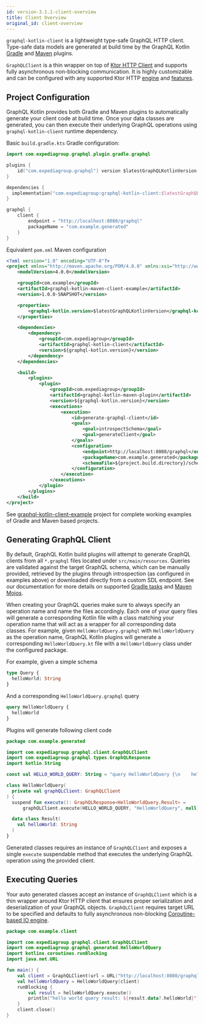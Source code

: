 ```yaml
---
id: version-3.1.1-client-overview
title: Client Overview
original_id: client-overview
---
```


`graphql-kotlin-client` is a lightweight type-safe GraphQL HTTP client. Type-safe data models are generated at build time
by the GraphQL Kotlin [Gradle](https://expediagroup.github.io/graphql-kotlin/docs/plugins/gradle-plugin) and
[Maven](https://expediagroup.github.io/graphql-kotlin/docs/plugins/maven-plugin) plugins.

`GraphQLClient` is a thin wrapper on top of [Ktor HTTP Client](https://ktor.io/clients/index.html) and supports fully
asynchronous non-blocking communication. It is highly customizable and can be configured with any supported Ktor HTTP
[engine](https://ktor.io/clients/http-client/engines.html) and [features](https://ktor.io/clients/http-client/features.html).

## Project Configuration

GraphQL Kotlin provides both Gradle and Maven plugins to automatically generate your client code at build time. Once
your data classes are generated, you can then execute their underlying GraphQL operations using `graphql-kotlin-client`
runtime dependency.

Basic `build.gradle.kts` Gradle configuration:

```kotlin
import com.expediagroup.graphql.plugin.gradle.graphql

plugins {
    id("com.expediagroup.graphql") version $latestGraphQLKotlinVersion
}

dependencies {
  implementation("com.expediagroup:graphql-kotlin-client:$latestGraphQLKotlinVersion")
}

graphql {
    client {
        endpoint = "http://localhost:8080/graphql"
        packageName = "com.example.generated"
    }
}
```

Equivalent `pom.xml` Maven configuration

```xml
<?xml version="1.0" encoding="UTF-8"?>
<project xmlns="http://maven.apache.org/POM/4.0.0" xmlns:xsi="http://www.w3.org/2001/XMLSchema-instance" xsi:schemaLocation="http://maven.apache.org/POM/4.0.0 http://maven.apache.org/xsd/maven-4.0.0.xsd">
    <modelVersion>4.0.0</modelVersion>

    <groupId>com.example</groupId>
    <artifactId>graphql-kotlin-maven-client-example</artifactId>
    <version>1.0.0-SNAPSHOT</version>

    <properties>
        <graphql-kotlin.version>$latestGraphQLKotlinVersion</graphql-kotlin.version>
    </properties>

    <dependencies>
        <dependency>
            <groupId>com.expediagroup</groupId>
            <artifactId>graphql-kotlin-client</artifactId>
            <version>${graphql-kotlin.version}</version>
        </dependency>
    </dependencies>

    <build>
        <plugins>
            <plugin>
                <groupId>com.expediagroup</groupId>
                <artifactId>graphql-kotlin-maven-plugin</artifactId>
                <version>${graphql-kotlin.version}</version>
                <executions>
                    <execution>
                        <id>generate-graphql-client</id>
                        <goals>
                            <goal>introspectSchema</goal>
                            <goal>generateClient</goal>
                        </goals>
                        <configuration>
                            <endpoint>http://localhost:8080/graphql</endpoint>
                            <packageName>com.example.generated</packageName>
                            <schemaFile>${project.build.directory}/schema.graphql</schemaFile>
                        </configuration>
                    </execution>
                </executions>
            </plugin>
        </plugins>
    </build>
</project>
```

See [graphql-kotlin-client-example](https://github.com/ExpediaGroup/graphql-kotlin/tree/master/examples/client) project for complete
working examples of Gradle and Maven based projects.

## Generating GraphQL Client

By default, GraphQL Kotlin build plugins will attempt to generate GraphQL clients from all `*.graphql` files located under
`src/main/resources`. Queries are validated against the target GraphQL schema, which can be manually provided, retrieved by
the plugins through introspection (as configured in examples above) or downloaded directly from a custom SDL endpoint.
See our documentation for more details on supported [Gradle tasks](https://expediagroup.github.io/graphql-kotlin/docs/plugins/gradle-plugin#tasks)
and [Maven Mojos](https://expediagroup.github.io/graphql-kotlin/docs/plugins/maven-plugin#goals).

When creating your GraphQL queries make sure to always specify an operation name and name the files accordingly. Each
one of your query files will generate a corresponding Kotlin file with a class matching your operation
name that will act as a wrapper for all corresponding data classes. For example, given `HelloWorldQuery.graphql` with
`HelloWorldQuery` as the operation name, GraphQL Kotlin plugins will generate a corresponding `HelloWorldQuery.kt` file
with a `HelloWorldQuery` class under the configured package.

For example, given a simple schema

```graphql
type Query {
  helloWorld: String
}
```

And a corresponding `HelloWorldQuery.graphql` query

```graphql
query HelloWorldQuery {
  helloWorld
}
```

Plugins will generate following client code

```kotlin
package com.example.generated

import com.expediagroup.graphql.client.GraphQLClient
import com.expediagroup.graphql.types.GraphQLResponse
import kotlin.String

const val HELLO_WORLD_QUERY: String = "query HelloWorldQuery {\n    helloWorld\n}"

class HelloWorldQuery(
  private val graphQLClient: GraphQLClient
) {
  suspend fun execute(): GraphQLResponse<HelloWorldQuery.Result> =
      graphQLClient.execute(HELLO_WORLD_QUERY, "HelloWorldQuery", null)

  data class Result(
    val helloWorld: String
  )
}
```

Generated classes requires an instance of `GraphQLClient` and exposes a single `execute` suspendable method that executes
the underlying GraphQL operation using the provided client.

## Executing Queries

Your auto generated classes accept an instance of `GraphQLClient` which is a thin wrapper around Ktor HTTP client that
ensures proper serialization and deserialization of your GraphQL objects. `GraphQLClient` requires target URL to be
specified and defaults to fully asynchronous non-blocking [Coroutine-based IO engine](https://ktor.io/clients/http-client/engines.html#cio).

```kotlin
package com.example.client

import com.expediagroup.graphql.client.GraphQLClient
import com.expediagroup.graphql.generated.HelloWorldQuery
import kotlinx.coroutines.runBlocking
import java.net.URL

fun main() {
    val client = GraphQLClient(url = URL("http://localhost:8080/graphql"))
    val helloWorldQuery = HelloWorldQuery(client)
    runBlocking {
        val result = helloWorldQuery.execute()
        println("hello world query result: ${result.data?.helloWorld}")
    }
    client.close()
}
```
